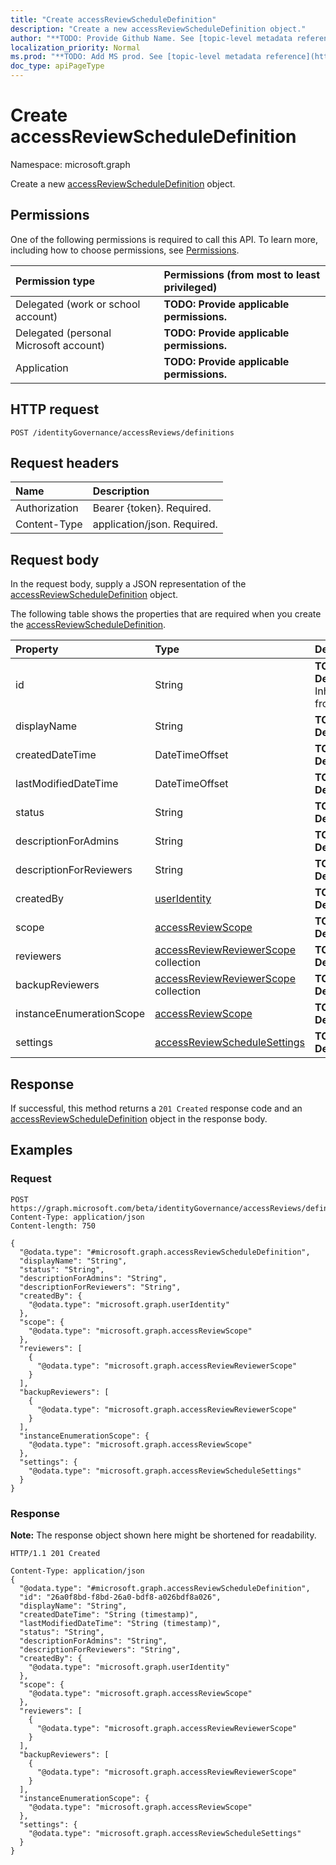 ```yaml
---
title: "Create accessReviewScheduleDefinition"
description: "Create a new accessReviewScheduleDefinition object."
author: "**TODO: Provide Github Name. See [topic-level metadata reference](https://msgo.azurewebsites.net/add/document/guidelines/metadata.html#topic-level-metadata)**"
localization_priority: Normal
ms.prod: "**TODO: Add MS prod. See [topic-level metadata reference](https://msgo.azurewebsites.net/add/document/guidelines/metadata.html#topic-level-metadata)**"
doc_type: apiPageType
---
```


# Create accessReviewScheduleDefinition
Namespace: microsoft.graph

Create a new [accessReviewScheduleDefinition](../resources/accessreviewscheduledefinition.md) object.

## Permissions
One of the following permissions is required to call this API. To learn more, including how to choose permissions, see [Permissions](/graph/permissions-reference).

|Permission type|Permissions (from most to least privileged)|
|:---|:---|
|Delegated (work or school account)|**TODO: Provide applicable permissions.**|
|Delegated (personal Microsoft account)|**TODO: Provide applicable permissions.**|
|Application|**TODO: Provide applicable permissions.**|

## HTTP request

<!-- {
  "blockType": "ignored"
}
-->
``` http
POST /identityGovernance/accessReviews/definitions
```

## Request headers
|Name|Description|
|:---|:---|
|Authorization|Bearer {token}. Required.|
|Content-Type|application/json. Required.|

## Request body
In the request body, supply a JSON representation of the [accessReviewScheduleDefinition](../resources/accessreviewscheduledefinition.md) object.

The following table shows the properties that are required when you create the [accessReviewScheduleDefinition](../resources/accessreviewscheduledefinition.md).

|Property|Type|Description|
|:---|:---|:---|
|id|String|**TODO: Add Description** Inherited from [entity](../resources/entity.md)|
|displayName|String|**TODO: Add Description**|
|createdDateTime|DateTimeOffset|**TODO: Add Description**|
|lastModifiedDateTime|DateTimeOffset|**TODO: Add Description**|
|status|String|**TODO: Add Description**|
|descriptionForAdmins|String|**TODO: Add Description**|
|descriptionForReviewers|String|**TODO: Add Description**|
|createdBy|[userIdentity](../resources/useridentity.md)|**TODO: Add Description**|
|scope|[accessReviewScope](../resources/accessreviewscope.md)|**TODO: Add Description**|
|reviewers|[accessReviewReviewerScope](../resources/accessreviewreviewerscope.md) collection|**TODO: Add Description**|
|backupReviewers|[accessReviewReviewerScope](../resources/accessreviewreviewerscope.md) collection|**TODO: Add Description**|
|instanceEnumerationScope|[accessReviewScope](../resources/accessreviewscope.md)|**TODO: Add Description**|
|settings|[accessReviewScheduleSettings](../resources/accessreviewschedulesettings.md)|**TODO: Add Description**|



## Response

If successful, this method returns a `201 Created` response code and an [accessReviewScheduleDefinition](../resources/accessreviewscheduledefinition.md) object in the response body.

## Examples

### Request
<!-- {
  "blockType": "request",
  "name": "create_accessreviewscheduledefinition_from_"
}
-->
``` http
POST https://graph.microsoft.com/beta/identityGovernance/accessReviews/definitions
Content-Type: application/json
Content-length: 750

{
  "@odata.type": "#microsoft.graph.accessReviewScheduleDefinition",
  "displayName": "String",
  "status": "String",
  "descriptionForAdmins": "String",
  "descriptionForReviewers": "String",
  "createdBy": {
    "@odata.type": "microsoft.graph.userIdentity"
  },
  "scope": {
    "@odata.type": "microsoft.graph.accessReviewScope"
  },
  "reviewers": [
    {
      "@odata.type": "microsoft.graph.accessReviewReviewerScope"
    }
  ],
  "backupReviewers": [
    {
      "@odata.type": "microsoft.graph.accessReviewReviewerScope"
    }
  ],
  "instanceEnumerationScope": {
    "@odata.type": "microsoft.graph.accessReviewScope"
  },
  "settings": {
    "@odata.type": "microsoft.graph.accessReviewScheduleSettings"
  }
}
```


### Response
**Note:** The response object shown here might be shortened for readability.
<!-- {
  "blockType": "response",
  "truncated": true,
  "@odata.type": "microsoft.graph.accessReviewScheduleDefinition"
}
-->
``` http
HTTP/1.1 201 Created

Content-Type: application/json
{
  "@odata.type": "#microsoft.graph.accessReviewScheduleDefinition",
  "id": "26a0f8bd-f8bd-26a0-bdf8-a026bdf8a026",
  "displayName": "String",
  "createdDateTime": "String (timestamp)",
  "lastModifiedDateTime": "String (timestamp)",
  "status": "String",
  "descriptionForAdmins": "String",
  "descriptionForReviewers": "String",
  "createdBy": {
    "@odata.type": "microsoft.graph.userIdentity"
  },
  "scope": {
    "@odata.type": "microsoft.graph.accessReviewScope"
  },
  "reviewers": [
    {
      "@odata.type": "microsoft.graph.accessReviewReviewerScope"
    }
  ],
  "backupReviewers": [
    {
      "@odata.type": "microsoft.graph.accessReviewReviewerScope"
    }
  ],
  "instanceEnumerationScope": {
    "@odata.type": "microsoft.graph.accessReviewScope"
  },
  "settings": {
    "@odata.type": "microsoft.graph.accessReviewScheduleSettings"
  }
}
```

